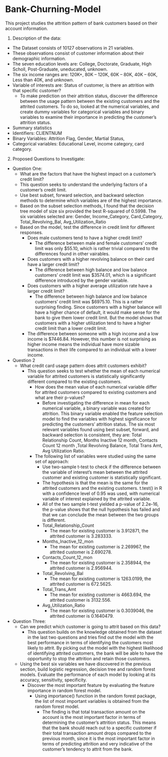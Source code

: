 # Bank-Churning-Model
This project studies the attrition pattern of bank customers based on their account information.

1.	Description of the data:
  -	The Dataset consists of 10127 observations in 21 variables.
  -	These observations consist of customer information about their demographic information.
  -	The seven education levels are: College, Doctorate, Graduate, High Scholl, Post-Graduate, uneducated, unknown.
  -	The six income ranges are: 120K+, 80K – 120K, 60K – 80K, 40K – 60K, Less than 40K, and unknown.
  -	Variable of interests are: Status of customer, is there an attrition with that specific customer?
    - To make prediction on their attrition status, discover the difference between the usage pattern between the existing customers and the attrited customers. To do so, looked at the numerical variables, and create dummy variables for categorical variables and binary variables to examine their importance in predicting the customer’s attrition status. 
-	 Summary statistics
  - Identifiers: CLIENTNUM
  -	Binary Variables: Attrition Flag, Gender, Martial Status,
  - Categorical variables: Educational Level, income category, card category.
2.	Proposed Questions to Investigate:
  - Question One:
    -  What are the factors that have the highest impact on a customer’s credit limit?
      - This question seeks to understand the underlying factors of a customer’s credit limit. 
      - Use best subset, forward selection, and backward selection methods to determine which variables are of the highest importance.
      -	Based on the subset selection methods, I found that the decision tree model of size six provided the best R-squared of 0.5998. The six variables selected are: Gender, Income_Category, Card_Category, Total_Revolving_Bal, Avg_Utilization_Ratio
      -	Based on the model, test the difference in credit limit for different responses.
        - Does male customers tend to have a higher credit limit?
          - The difference between male and female customers’ credit limit was only $55.10, which is rather trivial compared to the differences found in other vairables. 
        - Does customers with a higher revolving balance on their card have a larger credit limit?
          - The difference between high balance and low balance customers’ credit limit was $3574.01, which is a significant difference introduced by the gender variable. 
        - Does customers with a higher average utilization rate have a larger credit limit?
          - The difference between high balance and low balance customers’ credit limit was $6975.10. This is a rather surprising finding. Since customers with a higher balance will have a higher chance of default, it would make sense for the bank to give them lower credit limit. But the model shows that customers with a higher utilization tend to have a higher credit limit than a lower credit limit.
        - The difference between someone with a high income and a low income is $7446.84. However, this number is not surprising as higher income means the individual have more sizable transactions in their life compared to an individual with a lower income. 
  - Question 2
    - What credit card usage pattern does attrit customers exhibit?
      - This question seeks to test whether the mean of each numerical variable for attrited customers is statistically significantly different compared to the existing customers.
        - How does the mean value of each numerical variable differ for attrited customers compared to existing customers and what are their p-values?
          - Before investigating the difference in mean for each numerical variable, a binary variable was created for attrition. This binary variable enabled the feature selection model to find the variables with highest significance for predicting the customers’ attrition status. The six most relevant variables found using best subset, forward, and backward selection is consistent, they are: Total Relationship Count, Months Inactive 12 month, Contacts Count 12 month ,Total Revolving Balance, Total Trans Amt, Avg Utilization Ratio.
        - The following list of variables were studied using the same set of approach:
          - Use two-sample t-test to check if the difference between the variable of interest’s mean between the attrited customer and existing customer is statistically significant.
          - The hypothesis is that the mean is the same for the attrited customers and the existing customers. t.test() in R with a confidence level of 0.95 was used, with numerical variable of interest explained by the attrited variable. 
          - All of the two sample t-test yielded a p-value of 2.2e-16, the p-value shows that the null hypothesis has failed and that we can conclude the  mean between the two groups is different. 
          - Total_Relationship_Count 
            - The mean for existing customer is 3.912871, the attrited customer is 3.283333.
          - Months_Inactive_12_mon
            - The mean for existing customer is 2.269967, the attrited customer is 2.690278.
          - Contacts_Count_12_mon
            - The mean for existing customer is 2.358944, the attrited customer is 2.956944.
          - Total_Revolving_Bal
            - The mean for existing customer is 1263.0199, the attrited customer is 672.5625.
          - Total_Trans_Amt
            - The mean for existing customer is 4663.694, the attrited customer is 3132.556. 
          - Avg_Utilization_Ratio
            - The mean for existing customer is 0.3039046, the attrited customer is 0.1640479.
  - Question Three:
    - Can we predict which customer is going to attrit based on this data?
      - This question builds on the knowledge obtained from the dataset in the last two questions and tries find out the model with the best performance in terms of identifying the customers most likely to attrit. By picking out the model with the highest likelihood of identifying attrited customers, the bank will be able to have the opportunity to stop the attrition and retain those customers.
    - Using the best six variables we have discovered in the previous section, build logistic regression, decision tree and random forest models. Evaluate the performance of each model by looking at its accuracy, sensitivity, specificity.  
      - Discover the most important feature by evaluating the feature importance in random forest model.
        - Using importance() function in the random forest package, the list of most important variables is obtained from the random forest model. 
          - The finding is that total transaction amount on the account is the most important factor in terms of determining the customer’s attrition status. This means that the bank should reach out to a specific customer if their total transaction amount drops compared to the previous month, since it is the most important factor in terms of predicting attrition and very indicative of the customer’s tendency to attrit from the bank.


